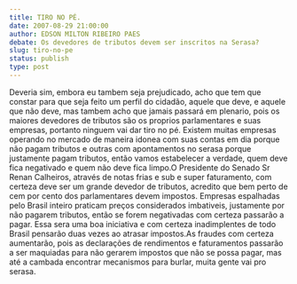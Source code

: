 ```yaml
---
title: TIRO NO PÉ.
date: 2007-08-29 21:00:00
author: EDSON MILTON RIBEIRO PAES
debate: Os devedores de tributos devem ser inscritos na Serasa?
slug: tiro-no-pe
status: publish 
type: post
---
```


Deveria sim, embora eu tambem seja prejudicado, acho que tem que constar para que seja feito um perfil do cidadão, aquele que deve, e aquele que não deve, mas tambem acho que jamais passará em plenario, pois os maiores devedores de tributos são os proprios parlamentares e suas empresas, portanto ninguem vai dar tiro no pé. Existem muitas empresas operando no mercado de maneira idonea com suas contas em dia porque não pagam tributos e outras com apontamentos no serasa porque justamente pagam tributos, então vamos estabelecer a verdade, quem deve fica negativado e quem não deve fica limpo.O Presidente do Senado Sr Renan Calheiros, através de notas frias e sub e super faturamento, com certeza deve ser um grande devedor de tributos, acredito que bem perto de cem por cento dos parlamentares devem impostos. Empresas espalhadas pelo Brasil inteiro praticam preços considerados imbativeis, justamente por não pagarem tributos, então se forem negativadas com certeza passarão a pagar. Essa sera uma boa iniciativa e com certeza inadimplentes de todo Brasil pensarão duas vezes ao atrasar impostos.As fraudes com certeza aumentarão, pois as declarações de rendimentos e faturamentos passarão a ser maquiadas para não gerarem impostos que não se possa pagar, mas até a cambada encontrar mecanismos para burlar, muita gente vai pro serasa.
